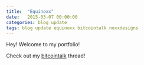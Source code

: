 ```yaml
---
title:  "Equinoxx"
date:   2015-03-07 00:00:00
categories: blog update
tags: blog update equinoxx bitcointalk noxxdesigns
---
```


Hey! Welcome to my portfolio!

Check out my [bitcointalk](https://bitcointalk.org/index.php?topic=715634) thread!